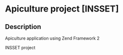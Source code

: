 Apiculture project [INSSET]
=======================

Description
------------
Apiculture application using Zend Framework 2

INSSET project


